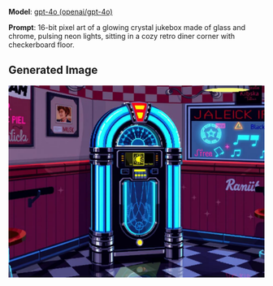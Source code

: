 **Model**: [gpt-4o (openai/gpt-4o)](https://github.com/marketplace/models/azure-openai/gpt-4o)

**Prompt**: 16-bit pixel art of a glowing crystal jukebox made of glass and chrome, pulsing neon lights, sitting in a cozy retro diner corner with checkerboard floor.

## Generated Image

![Generated Image](./images/generated-1755278172301-kv0ah1.png)
